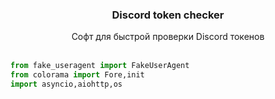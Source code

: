 <div align="center">
<h3>Discord token checker</h3>
Софт для быстрой проверки Discord токенов
</div>
<br>

``` python
from fake_useragent import FakeUserAgent
from colorama import Fore,init
import asyncio,aiohttp,os
```
